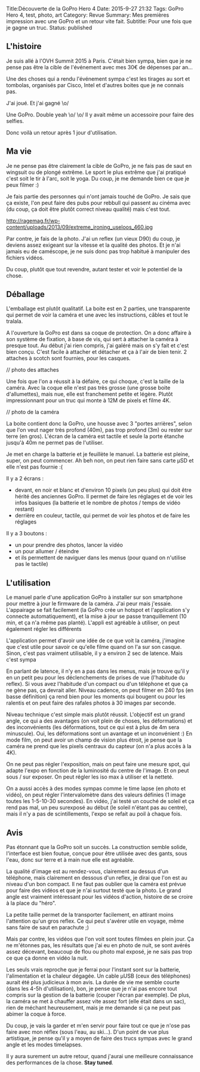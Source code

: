 Title:Découverte de la GoPro Hero 4
Date: 2015-9-27 21:32
Tags: GoPro Hero 4, test, photo, art
Category: Revue
Summary: Mes premières impression avec une GoPro et un retour vite fait.
Subtitle: Pour une fois que je gagne un truc.
Status: published

## L'histoire

Je suis allé à l'OVH Summit 2015 à Paris. C'était bien sympa, bien que je ne pense pas être la cible de l'événement avec mes 30€ de dépenses par an...

Une des choses qui a rendu l'événement sympa c'est les tirages au sort et tombolas, organisés par Cisco, Intel et d'autres boites que je ne connais pas.

J'ai joué. Et j'ai gagné \o/

Une GoPro. Double yeah \o/ \o/ Il y avait même un accessoire pour faire des selfies.

Donc voilà un retour après 1 jour d'utilisation.

## Ma vie

Je ne pense pas être clairement la cible de GoPro, je ne fais pas de saut en wingsuit ou de plongé extrême. Le sport le plus extrême que j'ai pratiqué c'est soit le tir à l'arc, soit le yoga. Du coup, je me demande bien ce que je peux filmer :)

Je fais partie des personnes qui n'ont jamais touché de GoPro. Je sais que ça existe, l'on peut faire des pubs pour rebbull qui passent au cinéma avec (du coup, ça doit être plutôt correct niveau qualité) mais c'est tout.

http://ragemag.fr/wp-content/uploads/2013/09/extreme_ironing_useloos_460.jpg

Par contre, je fais de la photo. J'ai un reflex (un vieux D90) du coup, je deviens assez exigeant sur la vitesse et la qualité des photos. Et je n'ai jamais eu de caméscope, je ne suis donc pas trop habitué à manipuler des fichiers vidéos.

Du coup, plutôt que tout revendre, autant tester et voir le potentiel de la chose.

## Déballage

L'emballage est plutôt qualitatif. La boite est en 2 parties, une transparente qui permet de voir la caméra et une avec les instructions, câbles et tout le tralala.

A l'ouverture la GoPro est dans sa coque de protection. On a donc affaire à son système de fixation, à base de vis, qui sert à attacher la caméra à presque tout. Au début j'ai rien compris, j'ai galéré mais on s'y fait et c'est bien conçu. C'est facile à attacher et détacher et ça à l'air de bien tenir. 2 attaches à scotch sont fournies, pour les casques.

// photo des attaches

Une fois que l'on a réussit à la défaire, ce qui choque, c'est la taille de la caméra. Avec la coque elle n'est pas très grosse (une grosse boite d'allumettes), mais nue, elle est franchement petite et légère. Plutôt impressionnant pour un truc qui monte à 12M de pixels et filme 4K.

// photo de la caméra

La boite contient donc la GoPro, une housse avec 3 "portes arrières", selon que l'on veut nager très profond (40m), pas trop profond (3m) ou rester sur terre (en gros). L'écran de la caméra est tactile et seule la porte étanche jusqu'à 40m ne permet pas de l'utiliser.

Je met en charge la batterie et je feuillète le manuel. La batterie est pleine, super, on peut commencer. Ah beh non, on peut rien faire sans carte µSD et elle n'est pas fournie :(

Il y a 2 écrans :

* devant, en noir et blanc et d'environ 10 pixels (un peu plus) qui doit être hérité des anciennes GoPro. Il permet de faire les réglages et de voir les infos basiques (la batterie et le nombre de photos / temps de vidéo restant)
* derrière en couleur, tactile, qui permet de voir les photos et de faire les réglages

Il y a 3 boutons :

* un pour prendre des photos, lancer la vidéo
* un pour allumer / éteindre
* et ils permettent de naviguer dans les menus (pour quand on n'utilise pas le tactile)

## L'utilisation

Le manuel parle d'une application GoPro à installer sur son smartphone pour mettre à jour le firmware de la caméra. J'ai peur mais j'essaie. L'appairage se fait facilement (la GoPro crée un hotspot et l'application s'y connecte automatiquement), et la mise à jour se passe tranquillement (10 min, et ça n'a même pas planté). L'appli est agréable à utiliser, on peut également régler les différents

L'application permet d'avoir une idée de ce que voit la caméra, j'imagine que c'est utile pour savoir ce qu'elle filme quand on l'a sur son casque. Sinon, c'est pas vraiment utilisable, il y a environ 2 sec de latence. Mais c'est sympa

En parlant de latence, il n'y en a pas dans les menus, mais je trouve qu'il y en un petit peu pour les déclenchements de prises de vue (l'habitude du reflex). Si vous avez l'habitude d'un compact ou d'un téléphone et que ça ne gène pas, ça devrait aller. Niveau cadence, on peut filmer en 240 fps (en basse définition) ça rend bien pour les moments qui bougent ou pour les ralentis et on peut faire des rafales photos à 30 images par seconde.

Niveau technique c'est simple mais plutôt réussit. L'objectif est un grand angle, ce qui a des avantages (on voit plein de choses, les déformations) et des inconvénients (les déformations, tout ce qui est à plus de 4m sera minuscule). Oui, les déformations sont un avantage et un inconvénient :) En mode film, on peut avoir un champ de vision plus étroit, je pense que la caméra ne prend que les pixels centraux du capteur (on n'a plus accès à la 4K).

On ne peut pas régler l'exposition, mais on peut faire une mesure spot, qui adapte l'expo en fonction de la luminosité du centre de l'image. Et on peut sous / sur exposer. On peut régler les iso max à utiliser et la netteté.

On a aussi accès à des modes sympas comme le time lapse (en photo et vidéo), on peut régler l'intervalomètre dans des valeurs définies (1 image toutes les 1-5-10-30 secondes). En vidéo, j'ai testé un couché de soleil et ça rend pas mal, un peu surexposé au début (le soleil n'étant pas au centre), mais il n'y a pas de scintillements, l'expo se refait au poil à chaque fois.

## Avis

Pas étonnant que la GoPro soit un succès. La construction semble solide, l'interface est bien foutue, conçue pour être utilisée avec des gants, sous l'eau, donc sur terre et à main nue elle est agréable.

La qualité d'image est au rendez-vous, clairement au dessus d'un téléphone, mais clairement en dessous d'un reflex, je dirai que l'on est au niveau d'un bon compact. Il ne faut pas oublier que la caméra est prévue pour faire des vidéos et que je n'ai surtout testé que la photo. Le grand angle est vraiment intéressant pour les vidéos d'action, histoire de se croire à la place du "héro".

La petite taille permet de la transporter facilement, en attirant moins l'attention qu'un gros reflex. Ce qui peut s'avérer utile en voyage, même sans faire de saut en parachute ;)

Mais par contre, les vidéos que l'on voit sont toutes filmées en plein jour. Ça ne m'étonnes pas, les résultats que j'ai eu en photo de nuit, se sont avérés assez décevant, beaucoup de flou ou photo mal exposé, je ne sais pas trop ce que ça donne en vidéo la nuit.

Les seuls vrais reproche que je ferrai pour l'instant sont sur la batterie, l'alimentation et la chaleur dégagée. Un cable µUSB (ceux des téléphones) aurait été plus judicieux à mon avis. La durée de vie me semble courte (dans les 4-5h d'utilisation), bon, je pense que je n'ai pas encore tout compris sur la gestion de la batterie (couper l'écran par exemple). De plus, la caméra se met à chauffer assez vite assez fort (elle était dans un sac), rien de méchant heureusement, mais je me demande si ça ne peut pas abimer la coque à force.

Du coup, je vais la garder et m'en servir pour faire tout ce que je n'ose pas faire avec mon réflex (sous l'eau, au ski...). D'un point de vue plus artistique, je pense qu'il y a moyen de faire des trucs sympas avec le grand angle et les modes timelapses.

Il y aura surement un autre retour, quand j'aurai une meilleure connaissance des performances de la chose. __Stay tuned__.